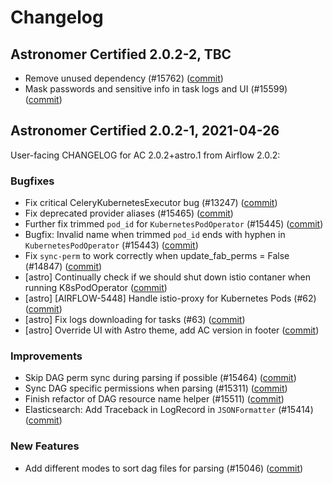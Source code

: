 # Changelog

Astronomer Certified 2.0.2-2, TBC
----------------------------------------

- Remove unused dependency (#15762) ([commit](https://github.com/astronomer/airflow/commit/aa90ba95d))
- Mask passwords and sensitive info in task logs and UI (#15599) ([commit](https://github.com/astronomer/airflow/commit/76e3cc206))

Astronomer Certified 2.0.2-1, 2021-04-26
----------------------------------------

User-facing CHANGELOG for AC 2.0.2+astro.1 from Airflow 2.0.2:

### Bugfixes

- Fix critical CeleryKubernetesExecutor bug (#13247) ([commit](https://github.com/astronomer/airflow/commit/02f780295))
- Fix deprecated provider aliases (#15465) ([commit](https://github.com/astronomer/airflow/commit/b3664d9a0))
- Further fix trimmed `pod_id` for `KubernetesPodOperator` (#15445) ([commit](https://github.com/astronomer/airflow/commit/085bfc3f9))
- Bugfix: Invalid name when trimmed `pod_id` ends with hyphen in ``KubernetesPodOperator`` (#15443) ([commit](https://github.com/astronomer/airflow/commit/cdfe3b0b6))
- Fix `sync-perm` to work correctly when update_fab_perms = False (#14847) ([commit](https://github.com/astronomer/airflow/commit/06c3630ad))
- [astro] Continually check if we should shut down istio contaner when running K8sPodOperator ([commit](https://github.com/astronomer/airflow/commit/ff080c3fd))
- [astro] [AIRFLOW-5448] Handle istio-proxy for Kubernetes Pods (#62) ([commit](https://github.com/astronomer/airflow/commit/baeb8367e))
- [astro] Fix logs downloading for tasks (#63) ([commit](https://github.com/astronomer/airflow/commit/e31d293da))
- [astro] Override UI with Astro theme, add AC version in footer ([commit](https://github.com/astronomer/airflow/commit/aa876183e))

### Improvements

- Skip DAG perm sync during parsing if possible (#15464) ([commit](https://github.com/astronomer/airflow/commit/ab297b731))
- Sync DAG specific permissions when parsing (#15311) ([commit](https://github.com/astronomer/airflow/commit/4bedb7b1f))
- Finish refactor of DAG resource name helper (#15511) ([commit](https://github.com/astronomer/airflow/commit/fd86869a8))
- Elasticsearch: Add Traceback in LogRecord in ``JSONFormatter`` (#15414) ([commit](https://github.com/astronomer/airflow/commit/9a913fe97))

### New Features

- Add different modes to sort dag files for parsing (#15046) ([commit](https://github.com/astronomer/airflow/commit/60c71b7cd))
